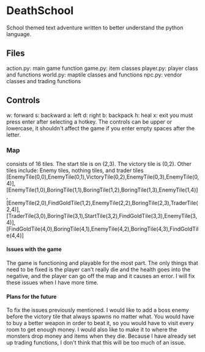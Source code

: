 # DeathSchool
School themed text adventure written to better understand the python language. 

## Files
action.py: main game function
game.py: item classes 
player.py: player class and functions 
world.py: maptile classes and functions 
npc.py: vendor classes and trading functions

## Controls 
w: forward 
s: backward
a: left 
d: right 
b: backpack 
h: heal
x: exit
you must press enter after selecting a hotkey.
The controls can be upper or lowercase, it shouldn't affect the game if you enter empty spaces after
the letter. 

### Map 
consists of 16 tiles. The start tile is on (2,3). The victory tile is (0,2). Other tiles include: 
Enemy tiles, nothing tiles, and trader tiles
    [EnemyTile(0,0),EnemyTile(0,1),VictoryTile(0,2),EnemyTile(0,3),EnemyTile(0,4)],
    [EnemyTile(1,0),BoringTile(1,1),BoringTile(1,2),BoringTile(1,3),EnemyTile(1,4)],
    [EnemyTile(2,0),FindGoldTile(1,2),EnemyTile(2,2),BoringTile(2,3),TraderTile(2,4)],
    [TraderTile(3,0),BoringTile(3,1),StartTile(3,2),FindGoldTile(3,3),EnemyTile(3,4)],
    [FindGoldTile(4,0),BoringTile(4,1),EnemyTile(4,2),BoringTile(4,3),FindGoldTile(4,4)]

#### Issues with the game 
The game is functioning and playable for the most part. The only things that need to be fixed is 
the player can't really die and the health goes into the negative, and the player can go off the map and it
causes an error. I will fix these issues when I have more time. 

#### Plans for the future
To fix the issues previously mentioned. I would like to add a boss enemy before the victory tile that always
spawns no matter what. You would have to buy a better weapon in order to beat it, so you would have to visit every room to get enough money. 
I would also like to make it to where the monsters drop money and items when they die. Because I have already set up trading functions, I don't think that 
this will be too much of an issue. 

 